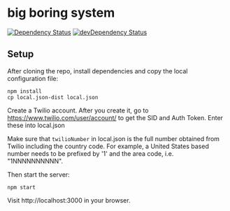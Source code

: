 # big boring system

[![Dependency Status](https://david-dm.org/bigboringsystem/bbs2.svg)](https://david-dm.org/bigboringsystem/bbs2)  [![devDependency Status](https://david-dm.org/bigboringsystem/bbs2/dev-status.svg)](https://david-dm.org/bigboringsystem/bbs2#info=devDependencies)

## Setup

After cloning the repo, install dependencies and copy the local configuration file:

    npm install
    cp local.json-dist local.json

Create a Twilio account. After you create it, go to https://www.twilio.com/user/account/ to get the SID and Auth Token. Enter these into local.json

Make sure that `twilioNumber` in local.json is the full number obtained
from Twilio including the country code. For example, a United States based
number needs to be prefixed by '1' and the area code, i.e. "1NNNNNNNNNN".

Then start the server:

    npm start

Visit http://localhost:3000 in your browser.

